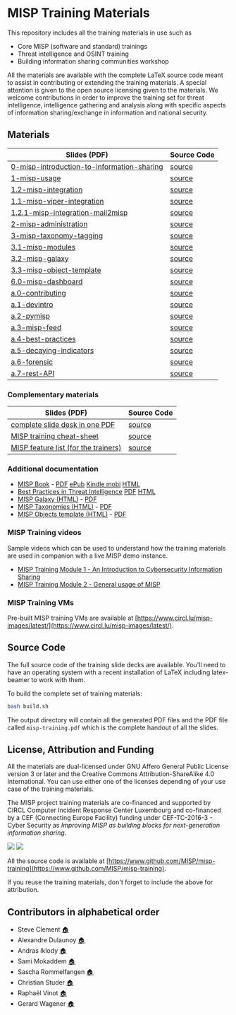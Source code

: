 # MISP Training Materials

This repository includes all the training materials in use such as

- Core MISP (software and standard) trainings
- Threat intelligence and OSINT training
- Building information sharing communities workshop

All the materials are available with the complete LaTeX source code meant to assist in contributing or extending the training materials. A special attention is given to the open source licensing
given to the materials. We welcome contributions in order to improve the training set for threat intelligence, intelligence gathering and analysis along with specific aspects of information sharing/exchange in information and national security.

## Materials

| Slides (PDF) | Source Code |
| ------------ | ----------- |
| [0-misp-introduction-to-information-sharing](https://www.misp-project.org/misp-training/0-misp-introduction-to-information-sharing.pdf) | [source](https://github.com/MISP/misp-training/tree/master/0-misp-introduction-to-information-sharing) |
| [1-misp-usage](https://www.misp-project.org/misp-training/1-misp-usage.pdf) | [source](https://github.com/MISP/misp-training/tree/master/1-misp-usage) |
| [1.2-misp-integration](https://www.misp-project.org/misp-training/1.2-misp-integration.pdf) | [source](https://github.com/MISP/misp-training/tree/master/1.2-misp-integration) |
| [1.1-misp-viper-integration](https://www.misp-project.org/misp-training/1.1-misp-viper-integration.pdf) | [source](https://github.com/MISP/misp-training/tree/master/1.1-misp-viper-integration) |
| [1.2.1-misp-integration-mail2misp](https://www.misp-project.org/misp-training/1.2.1-misp-integration-mail2misp.pdf) | [source](https://github.com/MISP/misp-training/tree/master/1.2.1-misp-integration-mail2misp) |
| [2-misp-administration](https://www.misp-project.org/misp-training/2-misp-administration.pdf) | [source](https://github.com/MISP/misp-training/tree/master/2-misp-administration) |
| [3-misp-taxonomy-tagging](https://www.misp-project.org/misp-training/3-misp-taxonomy-tagging.pdf) | [source](https://github.com/MISP/misp-training/tree/master/3-misp-taxonomy-tagging) |
| [3.1-misp-modules](https://www.misp-project.org/misp-training/3.1-misp-modules.pdf) | [source](https://github.com/MISP/misp-training/tree/master/3.1-misp-modules) |
| [3.2-misp-galaxy](https://www.misp-project.org/misp-training/3.2-misp-galaxy.pdf) | [source](https://github.com/MISP/misp-training/tree/master/3.2-misp-galaxy) |
| [3.3-misp-object-template](https://www.misp-project.org/misp-training/3.3-misp-object-template.pdf) | [source](https://github.com/MISP/misp-training/tree/master/3.3-misp-object-template) |
| [6.0-misp-dashboard](https://www.misp-project.org/misp-training/6.0-misp-dashboard.pdf) | [source](https://github.com/MISP/misp-training/tree/master/6.0-misp-dashboard) |
| [a.0-contributing](https://www.misp-project.org/misp-training/a.0-contributing.pdf) | [source](https://github.com/MISP/misp-training/tree/master/a.0-contributing) |
| [a.1-devintro](https://www.misp-project.org/misp-training/a.1-devintro.pdf) | [source](https://github.com/MISP/misp-training/tree/master/a.1-devintro) |
| [a.2-pymisp](https://www.misp-project.org/misp-training/a.2-pymisp.pdf) | [source](https://github.com/MISP/misp-training/tree/master/a.2-pymisp) |
| [a.3-misp-feed](https://www.misp-project.org/misp-training/a.3-misp-feed.pdf) | [source](https://github.com/MISP/misp-training/tree/master/a.3-misp-feed) |
| [a.4-best-practices](https://www.misp-project.org/misp-training/a.4-best-practices.pdf) | [source](https://github.com/MISP/misp-training/tree/master/a.4-best-practices) |
| [a.5-decaying-indicators](https://www.misp-project.org/misp-training/a.5-decaying-indicators.pdf) | [source](https://github.com/MISP/misp-training/tree/master/a.5-decaying-indicators) |
| [a.6-forensic](https://www.misp-project.org/misp-training/a.6-forensic.pdf) | [source](https://github.com/MISP/misp-training/tree/master/a.6-forensic) |
| [a.7-rest-API](https://www.misp-project.org/misp-training/a.7-rest-API.pdf) | [source](https://github.com/MISP/misp-training/tree/master/a.7-rest-API) |

### Complementary materials

| Slides (PDF) | Source Code |
| ------------ | ----------- |
| [complete slide desk in one PDF](https://www.misp-project.org/misp-training/misp-training.pdf) | [source](https://github.com/MISP/misp-training/) |
| [MISP training cheat-sheet](https://www.misp-project.org/misp-training/cheatsheet.pdf) | [source](https://github.com/MISP/misp-training/tree/master/training-support/compact-cheatsheet) |
| [MISP feature list (for the trainers)](https://www.misp-project.org/misp-training/usage.pdf) | [source](https://github.com/MISP/misp-training/tree/master/training-support/checklist) |

### Additional documentation

- [MISP Book](https://github.com/MISP/misp-book/) - [PDF](https://www.circl.lu/doc/misp/book.pdf) [ePub](https://www.circl.lu/doc/misp/book.epub) [Kindle mobi](https://www.circl.lu/doc/misp/book.mobi) [HTML](https://www.circl.lu/doc/misp/)
- [Best Practices in Threat Intelligence](https://github.com/MISP/best-practices-in-threat-intelligence) [PDF](https://www.misp-project.org/best-practices-in-threat-intelligence.pdf) [HTML](https://www.misp-project.org/best-practices-in-threat-intelligence.html)
- [MISP Galaxy (HTML)](https://www.misp-project.org/galaxy.html) - [PDF](https://www.misp-project.org/galaxy.pdf)
- [MISP Taxonomies (HTML)](https://www.misp-project.org/taxonomies.html) - [PDF](https://www.misp-project.org/taxonomies.pdf)
- [MISP Objects template (HTML)](https://www.misp-project.org/objects.html) - [PDF](https://www.misp-project.org/objects.pdf)

### MISP Training videos

Sample videos which can be used to understand how the training materials are used in companion with a live MISP demo instance.

- [MISP Training Module 1 - An Introduction to Cybersecurity Information Sharing](https://www.youtube.com/watch?v=aM7czPsQyaI)
- [MISP Training Module 2 - General usage of MISP](https://www.youtube.com/watch?v=Jqp8CVHtNVk)

### MISP Training VMs

Pre-built MISP training VMs are available at [https://www.circl.lu/misp-images/latest/](https://www.circl.lu/misp-images/latest/).

## Source Code

The full source code of the training slide decks are available. You'll need to have an operating system with a recent installation of LaTeX including latex-beamer to work with them.

To build the complete set of training materials:

~~~~bash
bash build.sh
~~~~

The output directory will contain all the generated PDF files and the PDF file called `misp-training.pdf` which is the complete handout of all the slides.

## License, Attribution and Funding

All the materials are dual-licensed under GNU Affero General Public License version 3 or later and
the Creative Commons Attribution-ShareAlike 4.0 International. You can use either one of the licenses depending
of your use case of the training materials.

The MISP project training materials are co-financed and supported by CIRCL Computer Incident Response Center Luxembourg[](https://www.circl.lu/) and co-financed by a CEF (Connecting Europe Facility) funding under CEF-TC-2016-3 - Cyber Security as *Improving MISP as building blocks for next-generation information sharing*.

![](https://www.misp-project.org/assets/images/en_cef.png)
![](https://www.circl.lu/assets/images/logo.png)

All the source code is available at [https://www.github.com/MISP/misp-training](https://www.github.com/MISP/misp-training).

If you reuse the training materials, don't forget to include the above for attribution.
 
## Contributors in alphabetical order

- Steve Clement [:house:](https://github.com/SteveClement)
- Alexandre Dulaunoy [:house:](https://github.com/adulau)
- Andras Iklody [:house:](https://github.com/iglocska)
- Sami Mokaddem [:house:](https://github.com/mokaddem)
- Sascha Rommelfangen [:house:](https://github.com/rommelfs)
- Christian Studer [:house:](https://github.com/chrisr3d)
- Raphaël Vinot [:house:](https://github.com/rafiot)
- Gerard Wagener [:house:](https://github.com/haegardev)

